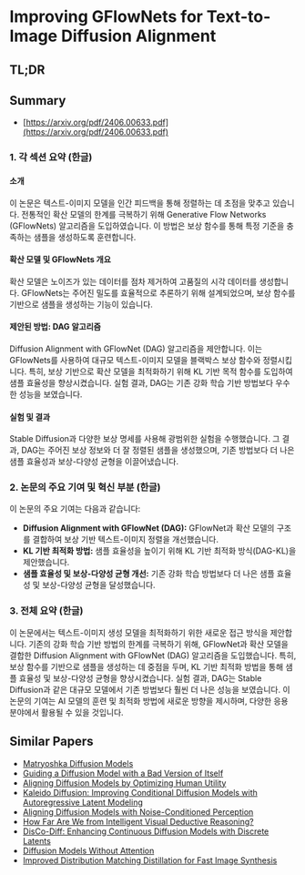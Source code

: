 # Improving GFlowNets for Text-to-Image Diffusion Alignment
## TL;DR
## Summary
- [https://arxiv.org/pdf/2406.00633.pdf](https://arxiv.org/pdf/2406.00633.pdf)

### 1. 각 섹션 요약 (한글)

#### 소개
이 논문은 텍스트-이미지 모델을 인간 피드백을 통해 정렬하는 데 초점을 맞추고 있습니다. 전통적인 확산 모델의 한계를 극복하기 위해 Generative Flow Networks (GFlowNets) 알고리즘을 도입하였습니다. 이 방법은 보상 함수를 통해 특정 기준을 충족하는 샘플을 생성하도록 훈련합니다.

#### 확산 모델 및 GFlowNets 개요
확산 모델은 노이즈가 있는 데이터를 점차 제거하여 고품질의 시각 데이터를 생성합니다. GFlowNets는 주어진 밀도를 효율적으로 추론하기 위해 설계되었으며, 보상 함수를 기반으로 샘플을 생성하는 기능이 있습니다.

#### 제안된 방법: DAG 알고리즘
Diffusion Alignment with GFlowNet (DAG) 알고리즘을 제안합니다. 이는 GFlowNets를 사용하여 대규모 텍스트-이미지 모델을 블랙박스 보상 함수와 정렬시킵니다. 특히, 보상 기반으로 확산 모델을 최적화하기 위해 KL 기반 목적 함수를 도입하여 샘플 효율성을 향상시켰습니다. 실험 결과, DAG는 기존 강화 학습 기반 방법보다 우수한 성능을 보였습니다.

#### 실험 및 결과
Stable Diffusion과 다양한 보상 명세를 사용해 광범위한 실험을 수행했습니다. 그 결과, DAG는 주어진 보상 정보와 더 잘 정렬된 샘플을 생성했으며, 기존 방법보다 더 나은 샘플 효율성과 보상-다양성 균형을 이끌어냈습니다.

### 2. 논문의 주요 기여 및 혁신 부분 (한글)
이 논문의 주요 기여는 다음과 같습니다:
- **Diffusion Alignment with GFlowNet (DAG):** GFlowNet과 확산 모델의 구조를 결합하여 보상 기반 텍스트-이미지 정렬을 개선했습니다.
- **KL 기반 최적화 방법:** 샘플 효율성을 높이기 위해 KL 기반 최적화 방식(DAG-KL)을 제안했습니다.
- **샘플 효율성 및 보상-다양성 균형 개선:** 기존 강화 학습 방법보다 더 나은 샘플 효율성 및 보상-다양성 균형을 달성했습니다.

### 3. 전체 요약 (한글)
이 논문에서는 텍스트-이미지 생성 모델을 최적화하기 위한 새로운 접근 방식을 제안합니다. 기존의 강화 학습 기반 방법의 한계를 극복하기 위해, GFlowNet과 확산 모델을 결합한 Diffusion Alignment with GFlowNet (DAG) 알고리즘을 도입했습니다. 특히, 보상 함수를 기반으로 샘플을 생성하는 데 중점을 두며, KL 기반 최적화 방법을 통해 샘플 효율성 및 보상-다양성 균형을 향상시켰습니다. 실험 결과, DAG는 Stable Diffusion과 같은 대규모 모델에서 기존 방법보다 훨씬 더 나은 성능을 보였습니다. 이 논문의 기여는 AI 모델의 훈련 및 최적화 방법에 새로운 방향을 제시하며, 다양한 응용 분야에서 활용될 수 있을 것입니다.

## Similar Papers
- [Matryoshka Diffusion Models](2310.15111.md)
- [Guiding a Diffusion Model with a Bad Version of Itself](2406.02507.md)
- [Aligning Diffusion Models by Optimizing Human Utility](2404.04465.md)
- [Kaleido Diffusion: Improving Conditional Diffusion Models with Autoregressive Latent Modeling](2405.21048.md)
- [Aligning Diffusion Models with Noise-Conditioned Perception](2406.17636.md)
- [How Far Are We from Intelligent Visual Deductive Reasoning?](2403.04732.md)
- [DisCo-Diff: Enhancing Continuous Diffusion Models with Discrete Latents](2407.03300.md)
- [Diffusion Models Without Attention](2311.18257.md)
- [Improved Distribution Matching Distillation for Fast Image Synthesis](2405.14867.md)
